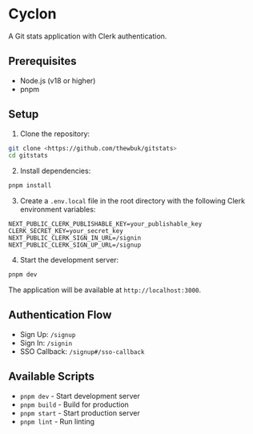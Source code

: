 # Cyclon

A Git stats application with Clerk authentication.

## Prerequisites

- Node.js (v18 or higher)
- pnpm

## Setup

1. Clone the repository:

```bash
git clone <https://github.com/thewbuk/gitstats>
cd gitstats
```

2. Install dependencies:

```bash
pnpm install
```

3. Create a `.env.local` file in the root directory with the following Clerk environment variables:

```env
NEXT_PUBLIC_CLERK_PUBLISHABLE_KEY=your_publishable_key
CLERK_SECRET_KEY=your_secret_key
NEXT_PUBLIC_CLERK_SIGN_IN_URL=/signin
NEXT_PUBLIC_CLERK_SIGN_UP_URL=/signup
```

4. Start the development server:

```bash
pnpm dev
```

The application will be available at `http://localhost:3000`.

## Authentication Flow

- Sign Up: `/signup`
- Sign In: `/signin`
- SSO Callback: `/signup#/sso-callback`

## Available Scripts

- `pnpm dev` - Start development server
- `pnpm build` - Build for production
- `pnpm start` - Start production server
- `pnpm lint` - Run linting
